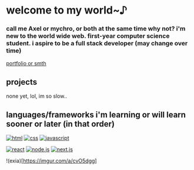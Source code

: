 # welcome to my world~♪

### call me Axel or mychro, or both at the same time why not? i'm new to the world wide web. first-year computer science student. i aspire to be a full stack developer (may change over time)

[portfolio or smth](https://axelmychro.github.io)

## projects

none yet, lol, im so slow..

## languages/frameworks i'm learning or will learn sooner or later (in that order)

[![html](https://img.shields.io/badge/HTML5-grey?style=for-the-badge&logo=html5)](#)
[![css](https://img.shields.io/badge/CSS-grey?style=for-the-badge&logo=css)](#)
[![javascript](https://img.shields.io/badge/JavaScript-grey?style=for-the-badge&logo=javascript)](#)

[![react](https://img.shields.io/badge/React-grey?style=for-the-badge&logo=react)](#)
[![node.js](https://img.shields.io/badge/Node.js-grey?style=for-the-badge&logo=node.js)](#)
[![next.js](https://img.shields.io/badge/Next.js-grey?style=for-the-badge&logo=next.js)](#)

!(exia)[https://imgur.com/a/cvO5dgg]
